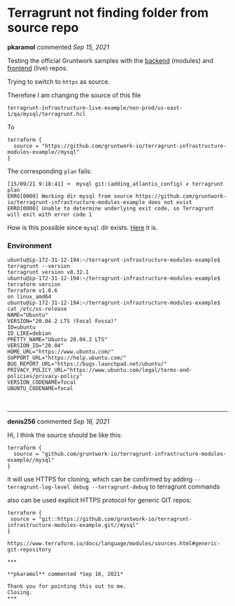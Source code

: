 # Terragrunt not finding folder from source repo

**pkaramol** commented *Sep 15, 2021*

Testing the official Gruntwork samples with the [backend][1] (modules) and [frontend][2] (live) repos.

Trying to switch to `https` as source.

Therefore I am changing the source of this file

```
terragrunt-infrastructure-live-example/non-prod/us-east-1/qa/mysql/terragrunt.hcl
```

To 

```
terraform {
  source = "https://github.com/gruntwork-io/terragrunt-infrastructure-modules-example//mysql"
}
```

The corresponding `plan` fails:

```
[15/09/21 9:18:41] ➜  mysql git:(adding_atlantis_config) ✗ terragrunt plan
ERRO[0000] Working dir mysql from source https://github.com/gruntwork-io/terragrunt-infrastructure-modules-example does not exist 
ERRO[0000] Unable to determine underlying exit code, so Terragrunt will exit with error code 1 
```

How is this possible since `mysql` dir exists. [Here][3] it is.

### Environment

```
ubuntu@ip-172-31-12-194:~/terragrunt-infrastructure-modules-example$ terragrunt --version
terragrunt version v0.32.1
ubuntu@ip-172-31-12-194:~/terragrunt-infrastructure-modules-example$ terraform version
Terraform v1.0.6
on linux_amd64
ubuntu@ip-172-31-12-194:~/terragrunt-infrastructure-modules-example$ cat /etc/os-release 
NAME="Ubuntu"
VERSION="20.04.2 LTS (Focal Fossa)"
ID=ubuntu
ID_LIKE=debian
PRETTY_NAME="Ubuntu 20.04.2 LTS"
VERSION_ID="20.04"
HOME_URL="https://www.ubuntu.com/"
SUPPORT_URL="https://help.ubuntu.com/"
BUG_REPORT_URL="https://bugs.launchpad.net/ubuntu/"
PRIVACY_POLICY_URL="https://www.ubuntu.com/legal/terms-and-policies/privacy-policy"
VERSION_CODENAME=focal
UBUNTU_CODENAME=focal
```

  [1]: https://github.com/gruntwork-io/terragrunt-infrastructure-modules-example
  [2]: https://github.com/gruntwork-io/terragrunt-infrastructure-live-example
  [3]: https://github.com/gruntwork-io/terragrunt-infrastructure-modules-example/tree/master/mysql
<br />
***


**denis256** commented *Sep 16, 2021*

Hi,
I think the source should be like this:
```
terraform {
  source = "github.com/gruntwork-io/terragrunt-infrastructure-modules-example//mysql"
}
```
it will use HTTPS for cloning, which can be confirmed by adding `--terragrunt-log-level debug --terragrunt-debug` to terragrunt commands

also can be used explicit HTTPS protocol for generic GIT repos:
```
terraform {
 source = "git::https://github.com/gruntwork-io/terragrunt-infrastructure-modules-example.git//mysql"
}

https://www.terraform.io/docs/language/modules/sources.html#generic-git-repository

***

**pkaramol** commented *Sep 16, 2021*

Thank you for pointing this out to me.
Closing.
***

